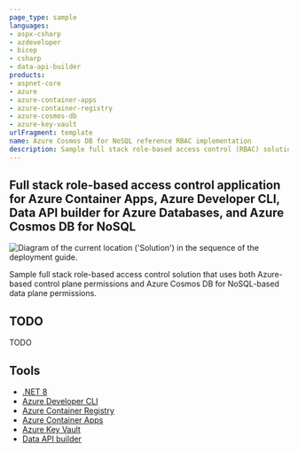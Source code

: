```yaml
---
page_type: sample
languages:
- aspx-csharp
- azdeveloper
- bicep
- csharp
- data-api-builder
products:
- aspnet-core
- azure
- azure-container-apps
- azure-container-registry
- azure-cosmos-db
- azure-key-vault
urlFragment: template
name: Azure Cosmos DB for NoSQL reference RBAC implementation
description: Sample full stack role-based access control (RBAC) solution that uses both Azure-based control plane permissions and Azure Cosmos DB for NoSQL-based data plane permissions.
---
```

<!-- YAML front-matter schema: https://review.learn.microsoft.com/en-us/help/contribute/samples/process/onboarding?branch=main#supported-metadata-fields-for-readmemd -->

## Full stack role-based access control application for Azure Container Apps, Azure Developer CLI, Data API builder for Azure Databases, and Azure Cosmos DB for NoSQL

![Diagram of the current location ('Solution') in the sequence of the deployment guide.](media/map.svg)

Sample full stack role-based access control solution that uses both Azure-based control plane permissions and Azure Cosmos DB for NoSQL-based data plane permissions.

## TODO

TODO

## Tools

- [.NET 8](https://learn.microsoft.com/dotnet)
- [Azure Developer CLI](https://learn.microsoft.com/azure/developer/azure-developer-cli)
- [Azure Container Registry](https://learn.microsoft.com/azure/container-instances)
- [Azure Container Apps](https://learn.microsoft.com/azure/container-apps)
- [Azure Key Vault](https://learn.microsoft.com/azure/key-vault)
- [Data API builder](https://learn.microsoft.com/azure/data-api-builder)
